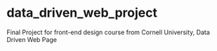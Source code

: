 # data_driven_web_project
Final Project for front-end design course from Cornell University, Data Driven Web Page 

